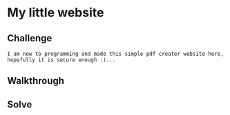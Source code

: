 # My little website

## Challenge

```
I am new to programming and made this simple pdf creater website here, hopefully it is secure enough :)...
```

## Walkthrough

## Solve
